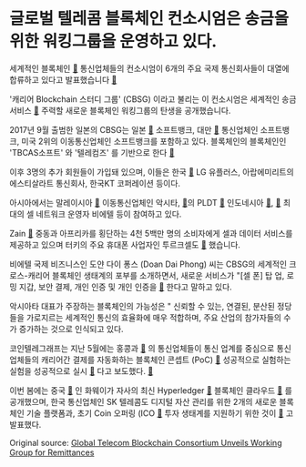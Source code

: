 # 글로벌 텔레콤 블록체인 컨소시엄은 송금을 위한 워킹그룹을 운영하고 있다.

세계적인 블록체인  [🔗](https://cointelegraph.com/tags/blockchain)  통신업체들의 컨소시엄이 6개의 주요 국제 통신회사들이 대열에 합류하고 있다고 발표했습니다  [🔗](https://jp.cointelegraph.com/news/softbank-axiata-pldt-telin-turkcell-viettel-and-zain-join-the-carrier-blockchain-study-group)

'캐리어 Blockchain 스터디 그룹' (CBSG) 이라고 불리는 이 컨소시엄은 세계적인 송금 서비스  [🔗](https://cointelegraph.com/tags/remittances)  주력할 새로운 블록체인 워킹그룹의 탄생을 공개했습니다.

2017년 9월 출범한 일본의 CBSG는 일본  [🔗](https://cointelegraph.com/tags/japan)  소프트뱅크, 대만  [🔗](https://cointelegraph.com/tags/taiwan) 통신업체인 소프트뱅크, 미국 2위의 이동통신업체인 소프트뱅크를 포함하고 있다. 블록체인의 블록체인인 'TBCAS소프트' 와 '텔레컴즈' 를 기반으로 한다 [🔗](https://cointelegraph.com/tags/usa)

이후 3명의 추가 회원들이 가입돼 있으며, 이들은 한국  [🔗](https://cointelegraph.com/tags/south-korea)  LG 유플러스, 아랍에미리트의 에스티살라트 통신회사, 한국KT 코퍼레이션 등이다.

아시아에서는 말레이시아  [🔗](https://cointelegraph.com/tags/malaysia) 이동통신업체인 악시타,  [🔗](https://www.axiata.com)의 PLDT  [🔗](http://www.pldt.com) 인도네시아  [🔗](https://cointelegraph.com/tags/indonesia),  [🔗](https://cointelegraph.com/tags/philippines) 최대의 셀 네트워크 운영자 비에텔 등이 참여하고 있다.

Zain  [🔗](https://www.zain.com/en/) 중동과 아프리카를 횡단하는 4천 5백만 명의 소비자에게 셀과 데이터 서비스를 제공하고 있으며 터키의 주요 휴대폰 사업자인 투르크셀도  [🔗](https://www.turkcell.com.tr) 했습니다.

비에텔 국제 비즈니스인 도얀 다이 퐁스 (Doan Dai Phong) 씨는 CBSG의 세계적인 크로스-캐리어 블록체인 생태계의 포부를 소개하면서, 새로운 서비스가 "\[셀 폰\] 탑 업, 로밍 지갑, 보안 결제, 개인 인증 및 개인 인증을  [🔗](https://cointelegraph.com/tags/iot) 한다고 말하고 있다.

악시아타 대표가 주장하는 블록체인의 가능성은 " 신뢰할 수 있는, 연결된, 분산된 정당들을 가로지르는 세계적인 통신의 효율화에 매우 적합하며, 주요 산업의 참가자들의 수가 증가하는 것으로 인식되고 있다.

코인텔레그래프는 지난 5월에는 홍콩과  [🔗](https://cointelegraph.com/tags/hong-kong) 의 통신업체들이 통신 업계를 중심으로 통신업체들의 캐리어간 결제를 자동화하는 블록체인 콘셉트 (PoC)  [🔗](https://cointelegraph.com/tags/proof-of-concept) 성공적으로 실험하는 실험을 성공적으로 실시  [🔗](https://cointelegraph.com/news/global-telecoms-firms-successfully-test-blockchain-system-for-inter-carrier-settlement) 다고 보도했다. [🔗](https://cointelegraph.com/tags/uk)

이번 봄에는 중국  [🔗](https://cointelegraph.com/tags/china) 인 화웨이가 자사의 최신 Hyperledger  [🔗](https://cointelegraph.com/tags/hyperledger) 블록체인 클라우드  [🔗](https://cointelegraph.com/news/chinas-telecom-giant-huawei-launches-blockchain-as-a-service-platform) 를 공개했으며, 한국 통신업체인 SK 텔레콤도 디지털 자산 관리를 위한 2개의 새로운 블록체인 기술 플랫폼과, 초기 Coin 오퍼링 (ICO  [🔗](https://cointelegraph.com/tags/ico) 투자 생태계를 지원하기 위한 것이  [🔗](https://cointelegraph.com/news/koreas-largest-telecom-operator-announces-blockchain-service-for-asset-management) 고 발표했다.

Original source: [Global Telecom Blockchain Consortium Unveils Working Group for Remittances](https://cointelegraph.com/news/global-telecom-blockchain-consortium-unveils-working-group-for-remittances)